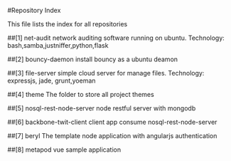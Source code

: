 #Repository Index

This file lists the index for all repositories

##[1] net-audit
network auditing software running on ubuntu.
Technology: bash,samba,justniffer,python,flask

##[2] bouncy-daemon
install bouncy as a ubuntu deamon

##[3] file-server
simple cloud server for manage files.
Technology: expressjs, jade, grunt,yoeman

##[4] theme
The folder to store all project themes

##[5] nosql-rest-node-server
node restful server with mongodb

##[6] backbone-twit-client
client app consume nosql-rest-node-server

##[7] beryl
The template node application with angularjs authentication

##[8] metapod
vue sample application
